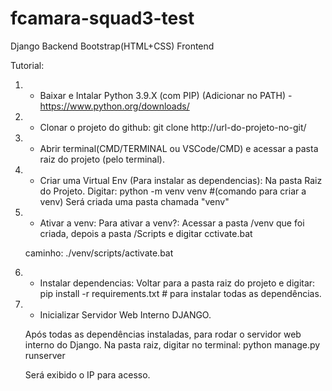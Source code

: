 # fcamara-squad3-test
Django Backend
Bootstrap(HTML+CSS) Frontend

Tutorial:

1) - Baixar e Intalar Python 3.9.X (com PIP) (Adicionar no PATH) - https://www.python.org/downloads/

2) - Clonar o projeto do github:
    git clone http://url-do-projeto-no-git/

3) - Abrir terminal(CMD/TERMINAL ou VSCode/CMD) e acessar a pasta raiz do projeto (pelo terminal).


4) - Criar uma Virtual Env (Para instalar as dependencias):
    Na pasta Raiz do Projeto.
    Digitar:
    python -m venv venv #(comando para criar a venv)
    Será criada uma pasta chamada "venv"

5) - Ativar a venv:
    Para ativar a venv?:
    Acessar a pasta /venv que foi criada, depois a pasta /Scripts     e digitar cctivate.bat

    caminho: ./venv/scripts/activate.bat

6) - Instalar dependencias:
    Voltar para a pasta raiz do projeto e digitar:
    pip install -r requirements.txt # para instalar todas as     dependências.

7) - Inicializar Servidor Web Interno DJANGO.

    Após todas as dependências instaladas, para rodar o servidor     web interno do Django. 
    Na pasta raiz, digitar no terminal:
        python manage.py runserver

    Será exibido o IP para acesso.
